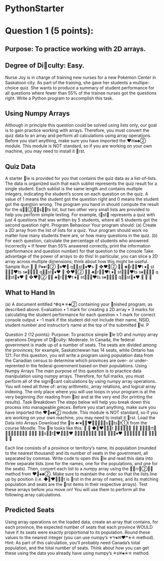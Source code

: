 # PythonStarter

# Question 1 (5 points):
## Purpose: To practice working with 2D arrays.
## Degree of Diculty: Easy.
Nurse Joy is in charge of training new nurses for a new Pokémon Center in Saskatoon city. As part of the
training, she gave her students a multipe-choice quiz.
She wants to produce a summary of student performance for all questions where fewer than 55% of the
trainee nurses got the questions right.
Write a Python program to accomplish this task.
## Using Numpy Arrays
Although in principle this question could be solved using lists only, our goal is to gain practice working
with arrays. Therefore, you must convert the quiz data to an array and perform all calculations using array
operations.
Before you start anything, make sure you have imported the ♥✉♠♣② module. This module is NOT standard,
so if you are working on your own machine, you may need to install it rst.
## Quiz Data
A starter le is provided for you that contains the quiz data as a list-of-lists. The data is organized such that
each sublist represents the quiz result for a single student. Each sublist is the same length and contains
multiple integers, indicating the student’s score on each question on the quiz. A value of 1 means the
student got the question right and 0 means the student got the question wrong.
The program you hand in should compute the result for the q✉✐③❘❡s✉❧ts list, but two other very small lists
are provided to help you perform simple testing. For example, t❡st✷ represents a quiz with just 4 questions
that was written by 5 students, where all 5 students got the second question right.
Program Behaviour
Your program should:
(a) Create a 2D array from the list of lists for a quiz. Your program should work no matter how many
students there are, or how many questions in the quiz.
(b) For each question, calculate the percentage of students who answered incorrectly
• If fewer than 55% answered correctly, print the information (performance and question number)
for that question to the console
Take advantage of the power of arrays to do this! In particular, you can slice a 2D array across multiple
dimensions; think about how this might be useful.
Sample Run
✞
☎
P♦♦r❧② ❞♦♥❡ q✉❡st✐♦♥s ✿
❖♥❧② ✹✵ ♣❡r❝❡♥t ♦❢ st✉❞❡♥ts s♦❧✈❡❞ q✉❡st✐♦♥ ✶
❖♥❧② ✹✺ ♣❡r❝❡♥t ♦❢ st✉❞❡♥ts s♦❧✈❡❞ q✉❡st✐♦♥ ✷
❖♥❧② ✺✵ ♣❡r❝❡♥t ♦❢ st✉❞❡♥ts s♦❧✈❡❞ q✉❡st✐♦♥ ✼
✝
✆

## What to Hand In
(a) A document entitled ❛✼q✶✳♣② containing your nished program, as described above.
Evaluation
• 1 mark for creating a 2D array
• 3 marks for calculating the student performance for each question
• 1 mark for correct console output
• -1 mark if the student did not include their name, NSID, student number and instructor’s name at the
top of the submitted le.
P


Question 2 (12 points):
Purpose: To practice simple le I/O and numpy array operations
Degree of Diculty: Moderate.
In Canada, the federal government is made up of a number of seats. The seats are divided among the
provinces; for example, Saskatchewan has 14 seats, while Ontario has 121.
For this question, you will write a program using population data from the Canadian census to determine
which provinces are over- or under- reprented in the federal government based on their populations.
Using Numpy Arrays
The main purpose of this question is to practice data manipulation using numpy arrays. Therefore, for full
marks, you must perform all of the signicant calculations by using numpy array operations.
You will need all three of: array arithmetic, array relations, and logical array indexing. The only place where
you will use loops in your program is at the very beginning (for reading from le) and at the very end (for
printing the results).
Task Breakdown
The steps below will help you break down this process into manageable pieces.
Before you start anything, make sure you have imported the ♥✉♠♣② module. This module is NOT standard,
so if you are working on your own machine, you may need to install it rst.
Load the Data into Arrays
Download the le
♣r♦✈✐♥❝✐❛❧❴s❡❛ts✳t①t from the course Moodle. The le looks like this:
✞
☎
◆✉♥❛✈✉t ✱✸✺✵✵✵ ✱✶
❆❧❜❡rt❛ ✱✹✵✻✼✵✵✵ ✱✸✹
❙❛s❦❛t❝❤❡✇❛♥ ✱✶✵✾✽✵✵✵ ✱✶✹
❨✉❦♦♥ ✱✸✺✵✵✵ ✱✶
✳✳✳
✝
✆

Each line consists of a province or territory’s name, its population (rounded to the nearest thousand) and
its number of seats in the government, all separated by commas.
Write code to open this le and read this data into three separate lists (one for the names, one for the
populations, and one for the seats). Then, convert each list to a numpy array using the ✳❛rr❛②✭✮ method
from ♥✉♠♣②. Make sure to maintain the order so that the lists line up by position (i.e. ◆✉♥❛✈✉t is rst in the
array of names, and its matching population and seats are the rst items in their respective arrays).
Test these arrays before you move on! You will use them to perform all the following array calculations.
## Predicted Seats
Using array operations on the loaded data, create an array that contains, for each province, the expected
number of seats that each province WOULD have if its seats were exactly proportional to its population.
Round these values to the nearest integer (you can use numpy’s ✳❛r♦✉♥❞✭✮ method).
Hint: As part of this calculation, you’ll probably need Canada’s total population, and the total number of
seats. Think about how you can get these using the data you already have using numpy’s ✳s✉♠✭✮ method.


